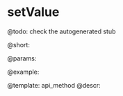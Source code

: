 setValue
=============


@todo:
	check the autogenerated stub

@short:
	

@params:





@example:

@template:	api_method
@descr:

